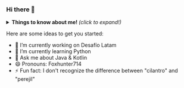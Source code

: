 


### Hi there 👋

<details>
  <summary> <b> Things to know about me! </b> <i>(click to expand!)</i> </summary>
  
  <br>
  
  [![Github Stats By Anurag](https://github-readme-stats.vercel.app/api?username=quadrified&theme=tokyonight&show_icons=true)](https://github.com/anuraghazra/github-readme-stats)
  
  <p align="right">
<img  float="right" src="https://github-readme-stats.vercel.app/api/top-langs/?username=Foxhunter714&theme=tokyonight&show_icons=true" />
</p>

---

### - Languages and Tools...

<p align="center">

  <!-- For more icons please follow  https://github.com/MikeCodesDotNET/ColoredBadges -->


  <img src="https://miro.medium.com/max/480/1*oNM0JVqivoi3lVPF6ygp9Q.png" height="35px" style="vertical-align:top margin:6px 4px" />
  <img src="https://raw.githubusercontent.com/alexnaiman/alexnaiman/master/resources/dev/java.svg" height="35px" style="vertical-align:top margin:6px 4px" />
  <img src="https://raw.githubusercontent.com/alexnaiman/alexnaiman/master/resources/dev/mobile.svg" height="35px" style="vertical-align:top margin:6px 4px" />
  <img src="https://raw.githubusercontent.com/alexnaiman/alexnaiman/master/resources/dev/python.svg" height="35px" style="vertical-align:top margin:6px 4px" />
  <img src="https://raw.githubusercontent.com/alexnaiman/alexnaiman/master/resources/dev/visualstudio_code.svg" height="35px" style="vertical-align:top margin:6px 4px"/>
  <img src="https://raw.githubusercontent.com/MikeCodesDotNET/ColoredBadges/master/svg/dev/tools/android_studio_colour.svg" height="35px" style="vertical-align:top margin:6px 4px" />
</p>

### <img src="https://raw.githubusercontent.com/alexnaiman/alexnaiman/master/resources/stats.png" width="35px" /> Some stats



 

---

</p>

### -  I'm currently...<img src="https://raw.githubusercontent.com/alexnaiman/alexnaiman/master/resources/Confused_Dog.gif" height="50px" />

- Improving my Java & Kotlin skills.
- Learning to develop Mobile-first web-apps.
- Learning Linux.
- Adding databases to my skill set.

---

</details>

Here are some ideas to get you started:

- 🔭 I’m currently working on Desafío Latam
- 🌱 I’m currently learning Python
- 💬 Ask me about Java & Kotlin
- 😄 Pronouns: Foxhunter714 
- ⚡ Fun fact: I don't recognize the difference between "cilantro" and "perejil"

